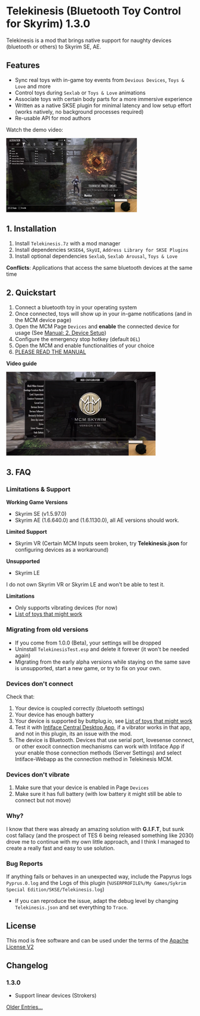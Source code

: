# Telekinesis (Bluetooth Toy Control for Skyrim) 1.3.0

Telekinesis is a mod that brings native support for naughty devices (bluetooth or others) to Skyrim SE, AE.

## Features

- Sync real toys with in-game toy events from `Devious Devices`, `Toys & Love` and more
- Control toys during `Sexlab` or `Toys & Love` animations
- Associate toys with certain body parts for a more immersive experience
- Written as a native SKSE plugin for minimal latency and low setup effort (works natively, no background processes required)
- Re-usable API for mod authors

Watch the demo video:

<a href="https://youtu.be/XrXUIUjuSRQ?t=119" title="Video Tutorial">
  <img src="doc/prev.png" width=350 />
</a>

## 1. Installation

1. Install `Telekinesis.7z` with a mod manager
2. Install dependencies `SKSE64`, `SkyUI`, `Address Library for SKSE Plugins`
3. Install optional dependencies `Sexlab`, `Sexlab Arousal`, `Toys & Love`

**Conflicts**: Applications that access the same bluetooth devices at the same time

## 2. Quickstart

1. Connect a bluetooth toy in your operating system
2. Once connected, toys will show up in your in-game notifications (and in the MCM device page)
3. Open the MCM Page `Devices` and **enable** the connected device for usage (See [Manual: 2. Device Setup](./doc/Manual.md#Device_Setup))
4. Configure the emergency stop hotkey (default `DEL`)
5. Open the MCM and enable functionalities of your choice
6. [PLEASE READ THE MANUAL](./doc/Manual.md#Integration)

**Video guide**

<a href="https://youtu.be/XrXUIUjuSRQ" title="Video Tutorial">
  <img src="doc/prev1.png" width="400"/>
</a>


## 3. FAQ

### Limitations & Support

**Working Game Versions**
 *    Skyrim SE (v1.5.97.0)
 *    Skyrim AE (1.6.640.0) and (1.6.1130.0), all AE versions should work.
   
**Limited Support**
 * Skyrim VR (Certain MCM Inputs seem broken, try **Telekinesis.json** for configuring devices as a workaround)

**Unsupported**
 * Skyrim LE

I do not own Skyrim VR or Skyrim LE and won't be able to test it.

**Limitations**
 * Only supports vibrating devices (for now)
 * [List of toys that might work](https://iostindex.com/?filter0ButtplugSupport=4&filter1Connection=Bluetooth%204%20LE,Bluetooth%202&filter2Features=OutputsVibrators)


### Migrating from old versions

- If you come from 1.0.0 (Beta), your settings will be dropped
- Uninstall `TelekinesisTest.esp` and delete it forever (it won't be needed again)
- Migrating from the early alpha versions while staying on the same save is unsupported, start a new game, or try to fix on your own.

### Devices don't connect

Check that:

1. Your device is coupled correctly (bluetooth settings)
2. Your device has enough battery
3. Your device is supported by buttplug.io, see [List of toys that might work](https://iostindex.com/?filter0ButtplugSupport=4&filter1Connection=Bluetooth%204%20LE,Bluetooth%202&filter2Features=OutputsVibrators)
4. Test it with [Intiface Central Desktop App](https://intiface.com/central), if a vibrator works in that app, and not in this plugin, its an issue with the mod.
5. The device is Bluetooth. Devices that use serial port, lovesense connect, or other exocit connection mechanisms can work with Intiface App if your enable those connection methods (Server Settings) and select Intiface-Webapp as the connection method in Telekinesis MCM.

### Devices don't vibrate

1. Make sure that your device is enabled in Page `Devices`
2. Make sure it has full battery (with low battery it might still be able to connect but not move)

### Why?

I know that there was already an amazing solution with **G.I.F.T**, but sunk cost fallacy (and the prospect of TES 6 being released something like 2030) drove me to continue with my own little approach, and I think I managed to create a really fast and easy to use solution.

### Bug Reports

If anything fails or behaves in an unexpected way, include the Papyrus logs `Pyprus.0.log` and the Logs of this plugin (`%USERPROFILE%/My Games/Sykrim Special Edition/SKSE/Telekinesis.log`)
* If you can reproduce the issue, adapt the debug level by changing `Telekinesis.json` and set everything to `Trace`.

## License

This mod is free software and can be used under the terms of the [Apache License V2](LICENSE) 

## Changelog

### 1.3.0

- Support linear devices (Strokers)



[Older Entries...](CHANGELOG.md)
